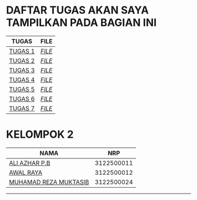 # DAFTAR TUGAS AKAN SAYA TAMPILKAN PADA BAGIAN INI
| TUGAS | FILE |
| ------| -----|
| [TUGAS 1](#tugas-1) |  _[FILE](https://github.com/ALiAzhar14/SysAdmin-3122500011/blob/main/TUGAS1/README.md)_ |
| [TUGAS 2](#tugas-2) |  _[FILE](https://github.com/ALiAzhar14/SysAdmin-3122500011/blob/main/TUGAS2/TUGAS_2/PPT_SYSADMIN.md)_ |
| [TUGAS 3](#tugas-3) |  _[FILE](https://github.com/ALiAzhar14/SysAdmin-3122500011/blob/main/TUGAS3/TUGAS_3/README.md)_ |
| [TUGAS 4](#tugas-4) |  _[FILE](https://github.com/ALiAzhar14/SysAdmin-3122500011/blob/main/TUGAS4/README.md)_ |
| [TUGAS 5](#tugas-5) |  _[FILE](https://github.com/ALiAzhar14/SysAdmin-3122500011/blob/main/TUGAS5/README.md)_ |
| [TUGAS 6](#tugas-6) |  _[FILE](https://github.com/ALiAzhar14/SysAdmin-3122500011/blob/main/TUGAS6/README.md)_ |
| [TUGAS 7](#tugas-7) |  _[FILE](https://github.com/ALiAzhar14/SysAdmin-3122500011/blob/main/TUGAS7/README.md)_ |

# KELOMPOK 2

| NAMA | NRP |
| ---- | --- |
| [ALI AZHAR P.B](https://github.com/AliAzhar14)| 3122500011 |
| [AWAL RAYA](https://github.com/abirey)| 3122500012 |
| [MUHAMAD REZA MUKTASIB](https://github.com/Reza1290)| 3122500024 |

-------
